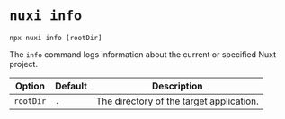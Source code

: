 # `nuxi info`

```{bash}
npx nuxi info [rootDir]
```

The `info` command logs information about the current or specified Nuxt project.

Option        | Default          | Description
-------------------------|-----------------|------------------
`rootDir` | `.` | The directory of the target application.

